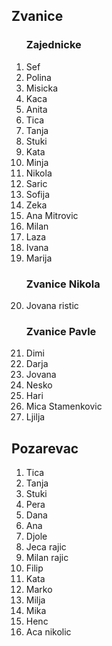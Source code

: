 
## Zvanice



<ol>

### Zajednicke

<li>Sef</li>
<li>Polina</li>
<li>Misicka</li>
<li>Kaca</li>
<li>Anita</li>
<li>Tica</li>
<li>Tanja</li>
<li>Stuki</li>
<li>Kata</li>
<li>Minja</li>
<li>Nikola</li>
<li>Saric</li>
<li>Sofija</li>
<li>Zeka</li>
<li>Ana Mitrovic</li>
<li>Milan</li>
<li>Laza</li>
<li>Ivana</li>
<li>Marija</li>

### Zvanice Nikola

<li>Jovana ristic</li>

### Zvanice Pavle

<li>Dimi</li>
<li>Darja</li>
<li>Jovana</li>
<li>Nesko</li>
<li>Hari</li>
<li>Mica Stamenkovic</li>
<li>Ljilja</li>

</ol>

## Pozarevac
<ol>
<li>Tica</li>
<li>Tanja</li>
<li>Stuki</li>
<li>Pera</li>
<li>Dana</li>
<li>Ana</li>
<li>Djole</li>
<li>Jeca rajic</li>
<li>Milan rajic</li>
<li>Filip</li>
<li>Kata</li>
<li>Marko</li>
<li>Milja</li>
<li>Mika</li>
<li>Henc</li>
<li>Aca nikolic</li>
</ol>

